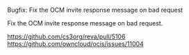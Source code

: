 Bugfix: Fix the OCM invite response message on bad request

Fix the OCM invite response message on bad request.

https://github.com/cs3org/reva/pull/5106
https://github.com/owncloud/ocis/issues/11004
